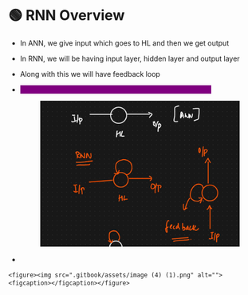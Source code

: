 # 🟢 RNN Overview

* In ANN, we give input which goes to HL and then we get output
* In RNN, we will be having input layer, hidden layer and output layer
* Along with this we will have feedback loop
*   <mark style="color:purple;background-color:purple;">**The output of the hidden layer will be back to the neuron**</mark>

    <figure><img src=".gitbook/assets/image (3) (1).png" alt=""><figcaption></figcaption></figure>
*

    <figure><img src=".gitbook/assets/image (4) (1).png" alt=""><figcaption></figcaption></figure>
